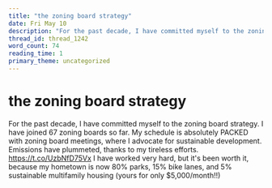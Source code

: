 ```yaml
---
title: "the zoning board strategy"
date: Fri May 10
description: "For the past decade, I have committed myself to the zoning board strategy. I have joined 67 zoning boards so far."
thread_id: thread_1242
word_count: 74
reading_time: 1
primary_theme: uncategorized
---
```


# the zoning board strategy

For the past decade, I have committed myself to the zoning board strategy. I have joined 67 zoning boards so far. My schedule is absolutely PACKED with zoning board meetings, where I advocate for sustainable development. Emissions have plummeted, thanks to my tireless efforts. https://t.co/UzbNfD75Vx I have worked very hard, but it's been worth it, because my hometown is now 80% parks, 15% bike lanes, and 5% sustainable multifamily housing (yours for only $5,000/month!!)